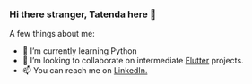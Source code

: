 ### Hi there stranger, Tatenda here 👋

A few things about me:

- 🌱 I’m currently learning Python
- 👯 I’m looking to collaborate on intermediate <a href="https://flutter.dev/">Flutter</a> projects.
- 📫 You can reach me on <a href="https://www.linkedin.com/in/tatendausuwana/">LinkedIn.</a>

